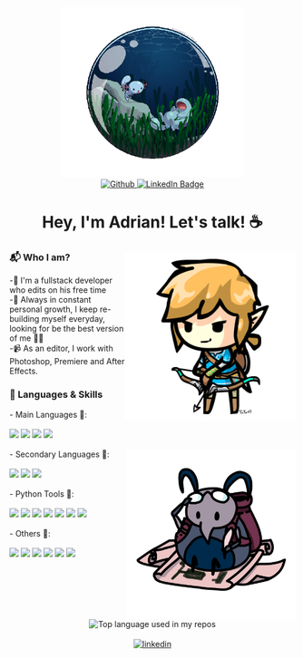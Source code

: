 <div id="header" align="center">
  <img src='https://github.com/Adrin63/Adrin63/blob/main/whooper.gif' height="300"/>
  <div id="badges">
    <a href="https://github.com/Adrin63">
      <img alt="Github" src="https://img.shields.io/badge/GitHub-%2312100E.svg?&style=for-the-badge&logo=Github&logoColor=white" />
    </a>
    <a href="https://www.linkein.com/in/adrianrl/">
      <img src="https://img.shields.io/badge/LinkedIn-blue?style=for-the-badge&logo=linkedin&logoColor=white" alt="LinkedIn Badge"/>
    </a>
    <!--a href="https://www.youtube.com/@adrin63_/videos">
      <img src="https://img.shields.io/badge/YouTube-red?style=for-the-badge&logo=youtube&logoColor=white" alt="Youtube Badge"/>
    </a-->
  </div>
</div>
<h1 align="center">Hey, I'm Adrian! Let's talk! ☕</h1>

<!--About Myself-->
<div>
  <img src='https://github.com/Adrin63/Adrin63/blob/main/Myself.gif' height="300" align="right"/>
  <h3>📬 Who I am?</h3>
<a>-🌱 I'm a fullstack developer who edits on his free time</a><br>
<a>-🌼 Always in constant personal growth, I keep re-building myself everyday, looking for be the best version of me ✌🏻</a><br>
<a>-📹 As an editor, I work with Photoshop, Premiere and After Effects.</a><br>

</div>
<h3>🎯 Languages & Skills</h3> 
<!--Programming Languages-->
<div>
  
  <p>
    - Main Languages 🏅:
    <br>
    <br>
    <img src="https://img.shields.io/badge/Python-%234da0d1?style=for-the-badge&logo=python&logoColor=white">
    <img src="https://img.shields.io/badge/C%23-%23be6fe8?style=for-the-badge&logo=Csharp&logoColor=white">
    <img src="https://img.shields.io/badge/C%2B%2B-%234471db?style=for-the-badge&logo=cplusplus&logoColor=white">
    <img src="https://img.shields.io/badge/sql-%23b8b8b8?style=for-the-badge&logoColor=white">
    <br>
    <br>
    - Secondary Languages 🥈:
    <img src='https://github.com/Adrin63/Adrin63/blob/main/flip.png' height="300" align="right"/>
    <br>
    <br>
    <img src="https://img.shields.io/badge/HTML-red?style=for-the-badge&logo=html5&logoColor=white">
    <img src="https://img.shields.io/badge/CSS-%234576ff?style=for-the-badge&logo=css3&logoColor=white">
    <img src="https://img.shields.io/badge/javascript-%23faea0a?style=for-the-badge&logo=javascript&logoColor=black">
    <br>
    <br>
    - Python Tools 🧰:
    <br>
    <br>
    <img src="https://img.shields.io/badge/DJango-%23204d47?style=for-the-badge&logo=django&logoColor=white">
    <img src="https://img.shields.io/badge/Flask-white?style=for-the-badge&logo=flask&logoColor=black">
    <img src="https://img.shields.io/badge/Numpy-%2370c4b9?style=for-the-badge&logo=numpy&logoColor=white">
    <img src="https://img.shields.io/badge/Pandas-%23ff8080?style=for-the-badge&logo=pandas&logoColor=white">
    <img src="https://img.shields.io/badge/plotly-%233f4863?style=for-the-badge&logo=plotly&logoColor=white">
    <img src="https://img.shields.io/badge/tensorflow-%23ff9a1f?style=for-the-badge&logo=tensorflow&logoColor=white">
    <img src="https://img.shields.io/badge/keras-red?style=for-the-badge&logo=keras&logoColor=white">
    <br>
    <br>
    - Others 📌:
    <br>
    <br>
    <img src="https://img.shields.io/badge/unity-black?style=for-the-badge&logo=unity&logoColor=white">
    <img src="https://img.shields.io/badge/mysql-%2300758f?style=for-the-badge&logo=mysql&logoColor=white">
    <img src="https://img.shields.io/badge/postgresql-%230064a5?style=for-the-badge&logo=postgresql&logoColor=white">
    <img src="https://img.shields.io/badge/git-%23e85a5a?style=for-the-badge&logo=git&logoColor=white">
    <img src="https://img.shields.io/badge/scrum-%23f7a960?style=for-the-badge&logo=scrum%20alliance&logoColor=white">
    <img src="https://img.shields.io/badge/kanban-%239095f0?style=for-the-badge&logo=trello&logoColor=white">
  </p>
</div>

<!--Language Rating-->
<div align="center">
  <br>
  <br>
  <img width="" src="https://github-readme-stats.vercel.app/api/top-langs/?username=Adrin63&layout=compact&hide_title=1&card_width=300" alt="Top language used in my repos" />
  <br>
  <br>
    <a href="https://www.linkedin.com/in/adrianrl/" target="blank"><img align="center" src="https://user-images.githubusercontent.com/88904952/234979284-68c11d7f-1acc-4f0c-ac78-044e1037d7b0.png" alt="linkedin" height="50" width="50" /></a>  
</div>

